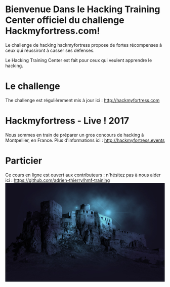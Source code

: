 # Bienvenue Dans le Hacking Training Center officiel du challenge Hackmyfortress.com!

Le challenge de hacking hackmyfortress propose de fortes récompenses à ceux qui réussiront à casser ses défenses.

Le Hacking Training Center est fait pour ceux qui veulent apprendre le hacking.

# Le challenge

The challenge est régulièrement mis à jour ici : http://hackmyfortress.com

# Hackmyfortress - Live ! 2017

Nous sommes en train de préparer un gros concours de hacking à Montpellier, en France. Plus d'informations ici : http://hackmyfortress.events

# Particier

Ce cours en ligne est ouvert aux contributeurs : n'hésitez pas à nous aider ici : https://github.com/adrien-thierry/hmf-training
![alt text](https://raw.githubusercontent.com/adrien-thierry/hmf-training/master/src/fortress.jpg "fortress")
